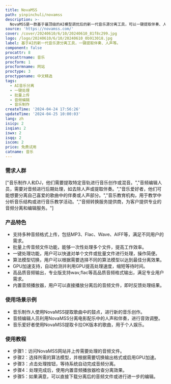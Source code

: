```yaml
---
title: NovaMSS
path: yinpinchuli/novamss
description: >-
  NovaMSS是一款基于最顶级的AI模型调优后的新一代音乐源分离工具，可以一键提取伴奏、人声、贝斯、鼓点、分离音轨等。它的强大算法基于MSS领域最顶级的算法，并经过上千首歌曲的训练与调优，实现音轨分离的高效率和高质量。产品提供简单易用的界面，支持多种音频格式，包括MP3、Flac、Wave、AIFF等，并且支持批量上传和处理，内置音频播放器，方便用户即时查看分离结果。此外，产品分为社区版和专业版，社区版永久免费，而专业版提供更专业的算法模型和更高品质的音频输出格式。
source: 'https://novamss.com/'
cover: /cover/20240610/6/10/20240610_81f8c299.jpg
logo: /logo/20240610/6/10/20240610_0b913018.jpg
label: 基于AI的新一代音乐源分离工具，一键提取伴奏、人声等。
component: false
procattr: 8
procattrname: 音乐
procform: 1
procformname: 网站
proctype: 3
proctypename: 中文精选
tags:
  - AI音乐分离
  - 一键处理
  - 批量上传
  - 音频编辑
  - 音乐制作
createTime: '2024-04-24 17:56:26'
updateTime: '2024-04-25 10:00:03'
lang: zh
isicp: 2
isqian: 2
iswx: 2
isqq: 2
iscom: 2
price: 免费试用
catname: 音乐
---
```




### 需求人群
["音乐制作人和DJ，他们需要提取特定音轨进行音乐创作或混音。","音频编辑人员，需要对音频进行后期处理，如去除人声或提取伴奏。","音乐爱好者，他们可能想要分离自己喜爱的歌曲中的伴奏或人声部分。","音乐教育机构，用于教学中分析音乐结构或进行音乐教学活动。","音频转换服务提供商，为客户提供专业的音频分离和编辑服务。"]

### 产品特色
* 支持多种音频格式上传，包括MP3、Flac、Wave、AIFF等，满足不同用户的需求。
* 批量上传音频文件功能，能够一次性处理多个文件，提高工作效率。
* 一键处理功能，用户可以快速对单个文件或批量文件进行处理，操作简便。
* 算法模型切换，用户可以根据需要选择不同的算法模型以达到最佳分离效果。
* GPU加速支持，自动检测并利用GPU提高处理速度，缩短等待时间。
* 高品质音频输出，专业版支持wav,flac等高品质音频格式输出，满足专业用户需求。
* 内置音频播放器，用户可以直接播放分离后的音频文件，即时反馈处理结果。

### 使用场景示例
* 音乐制作人使用NovaMSS提取歌曲中的鼓点，进行新的音乐创作。
* 音频编辑人员利用NovaMSS分离电影配乐中的人声和伴奏，进行音效调整。
* 音乐爱好者使用NovaMSS提取卡拉OK版本的歌曲，用于个人娱乐。

### 使用教程
* 步骤1：访问NovaMSS网站并上传需要处理的音频文件。
* 步骤2：选择所需的算法模型，并根据需要切换输出格式或启用GPU加速。
* 步骤3：点击处理按钮，等待系统自动完成音频分离。
* 步骤4：处理完成后，使用内置音频播放器检查分离效果。
* 步骤5：如果满意，可以直接下载分离后的音频文件或进行进一步的编辑。

  
